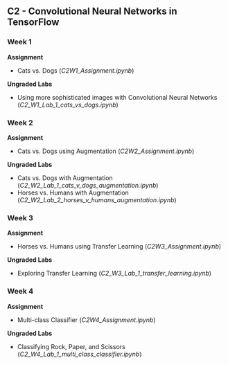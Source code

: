 ## C2 - Convolutional Neural Networks in TensorFlow

### Week 1

**Assignment**
- Cats vs. Dogs (*C2W1_Assignment.ipynb*)

**Ungraded Labs**
- Using more sophisticated images with Convolutional Neural Networks (*C2_W1_Lab_1_cats_vs_dogs.ipynb*)

### Week 2

**Assignment**
- Cats vs. Dogs using Augmentation (*C2W2_Assignment.ipynb*)

**Ungraded Labs**
- Cats vs. Dogs with Augmentation (*C2_W2_Lab_1_cats_v_dogs_augmentation.ipynb*)
- Horses vs. Humans with Augmentation (*C2_W2_Lab_2_horses_v_humans_augmentation.ipynb*)

### Week 3

**Assignment**
- Horses vs. Humans using Transfer Learning (*C2W3_Assignment.ipynb*)

**Ungraded Labs**
- Exploring Transfer Learning (*C2_W3_Lab_1_transfer_learning.ipynb*)

### Week 4

**Assignment**
- Multi-class Classifier (*C2W4_Assignment.ipynb*)

**Ungraded Labs**
- Classifying Rock, Paper, and Scissors (*C2_W4_Lab_1_multi_class_classifier.ipynb*)